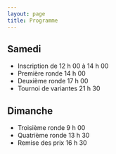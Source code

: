 ```yaml
---
layout: page
title: Programme
---
```


## Samedi

- Inscription de 12 h 00 à 14 h 00
- Première ronde 14 h 00
- Deuxième ronde 17 h 00
- Tournoi de variantes 21 h 30

## Dimanche

- Troisième ronde 9 h 00
- Quatrième ronde 13 h 30
- Remise des prix 16 h 30
